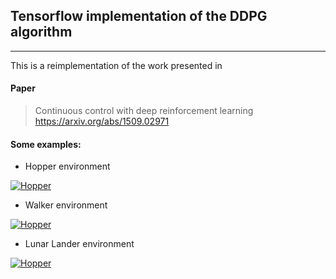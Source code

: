 ## Tensorflow implementation of the DDPG algorithm
_____________________
This is a reimplementation of the work presented in
#### Paper
> Continuous control with deep reinforcement learning
> https://arxiv.org/abs/1509.02971



#### Some examples:

- Hopper environment

[![Hopper](https://img.youtube.com/vi/7CsV4TMXoTs/0.jpg)](https://www.youtube.com/watch?v=7CsV4TMXoTs)


- Walker environment

[![Hopper](https://img.youtube.com/vi/qME-LW9QcKM/0.jpg)](https://www.youtube.com/watch?v=qME-LW9QcKM)


- Lunar Lander environment

[![Hopper](https://img.youtube.com/vi/_fxTCUJFnGc/0.jpg)](https://www.youtube.com/watch?v=_fxTCUJFnGc)

